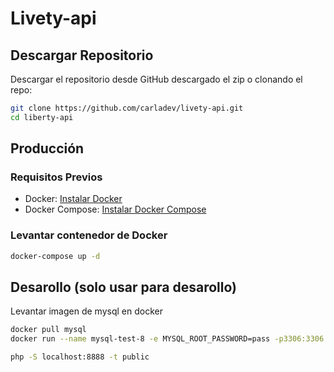 # Livety-api

## Descargar Repositorio

Descargar el repositorio desde GitHub descargado el zip o clonando el repo:

```bash
git clone https://github.com/carladev/livety-api.git
cd liberty-api
```

## Producción

### Requisitos Previos

- Docker: [Instalar Docker](https://docs.docker.com/get-docker/)
- Docker Compose: [Instalar Docker Compose](https://docs.docker.com/compose/install/)

### Levantar contenedor de Docker

```bash
docker-compose up -d
```

## Desarollo (solo usar para desarollo)

Levantar imagen de mysql en docker

```bash
docker pull mysql
docker run --name mysql-test-8 -e MYSQL_ROOT_PASSWORD=pass -p3306:3306 -d mysql:latest
```

```bash
php -S localhost:8888 -t public
```
